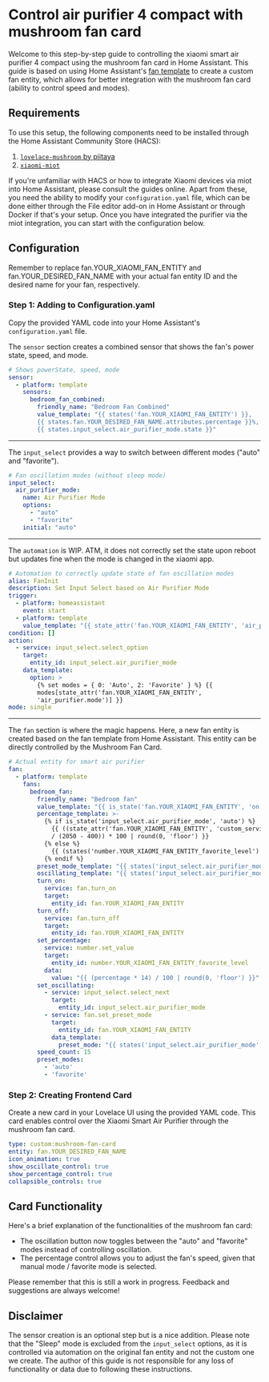 # Control air purifier 4 compact with mushroom fan card

Welcome to this step-by-step guide to controlling the xiaomi smart air purifier 4 compact using the mushroom fan card in Home Assistant. This guide is based on using Home Assistant's <a href="https://www.home-assistant.io/integrations/fan.template" target="_blank">fan template</a> to create a custom fan entity, which allows for better integration with the mushroom fan card (ability to control speed and modes).

## Requirements

To use this setup, the following components need to be installed through the Home Assistant Community Store (HACS):

1. [`lovelace-mushroom` by piitaya](https://github.com/piitaya/lovelace-mushroom)
2. [`xiaomi-miot`](https://github.com/al-one/hass-xiaomi-miot)

If you're unfamiliar with HACS or how to integrate Xiaomi devices via miot into Home Assistant, please consult the guides online. Apart from these, you need the ability to modify your `configuration.yaml` file, which can be done either through the File editor add-on in Home Assistant or through Docker if that's your setup. Once you have integrated the purifier via the miot integration, you can start with the configuration below.

## Configuration

Remember to replace fan.YOUR_XIAOMI_FAN_ENTITY and fan.YOUR_DESIRED_FAN_NAME with your actual fan entity ID and the desired name for your fan, respectively.

### Step 1: Adding to Configuration.yaml
Copy the provided YAML code into your Home Assistant's `configuration.yaml` file.

The `sensor` section creates a combined sensor that shows the fan's power state, speed, and mode.
```yaml
# Shows powerState, speed, mode
sensor:
  - platform: template
    sensors:
      bedroom_fan_combined:
        friendly_name: "Bedroom Fan Combined"
        value_template: "{{ states('fan.YOUR_XIAOMI_FAN_ENTITY') }}, 
        {{ states.fan.YOUR_DESIRED_FAN_NAME.attributes.percentage }}%, 
        {{ states.input_select.air_purifier_mode.state }}"
```
---
The `input_select` provides a way to switch between different modes ("auto" and "favorite").
```yaml
# Fan oscillation modes (without sleep mode)
input_select:
  air_purifier_mode:
    name: Air Purifier Mode
    options:
      - "auto"
      - "favorite"
    initial: "auto"
```
---
The `automation` is WIP. ATM, it does not correctly set the state upon reboot but updates fine when the mode is changed in the xiaomi app.
```yaml
# Automation to correctly update state of fan oscillation modes
alias: FanInit
description: Set Input Select based on Air Purifier Mode
trigger:
  - platform: homeassistant
    event: start
  - platform: template
    value_template: "{{ state_attr('fan.YOUR_XIAOMI_FAN_ENTITY', 'air_purifier.mode') }}"
condition: []
action:
  - service: input_select.select_option
    target:
      entity_id: input_select.air_purifier_mode
    data_template:
      option: >
        {% set modes = { 0: 'Auto', 2: 'Favorite' } %} {{
        modes[state_attr('fan.YOUR_XIAOMI_FAN_ENTITY',
        'air_purifier.mode')] }}
mode: single
```
---
The `fan` section is where the magic happens. Here, a new fan entity is created based on the fan template from Home Assistant. This entity can be directly controlled by the Mushroom Fan Card.
```yaml
# Actual entity for smart air purifier
fan:
  - platform: template
    fans:
      bedroom_fan:
        friendly_name: "Bedroom fan"
        value_template: "{{ is_state('fan.YOUR_XIAOMI_FAN_ENTITY', 'on') }}"
        percentage_template: >-
          {% if is_state('input_select.air_purifier_mode', 'auto') %}
            {{ ((state_attr('fan.YOUR_XIAOMI_FAN_ENTITY', 'custom_service.moto_speed_rpm') - 400)
            / (2050 - 400)) * 100 | round(0, 'floor') }}
          {% else %}
            {{ (states('number.YOUR_XIAOMI_FAN_ENTITY_favorite_level') | int) * (100/14) }}
          {% endif %}
        preset_mode_template: "{{ states('input_select.air_purifier_mode') }}"
        oscillating_template: "{{ states('input_select.air_purifier_mode') }}"
        turn_on:
          service: fan.turn_on
          target:
            entity_id: fan.YOUR_XIAOMI_FAN_ENTITY
        turn_off:
          service: fan.turn_off
          target:
            entity_id: fan.YOUR_XIAOMI_FAN_ENTITY
        set_percentage:
          service: number.set_value
          target:
            entity_id: number.YOUR_XIAOMI_FAN_ENTITY_favorite_level
          data:
            value: "{{ (percentage * 14) / 100 | round(0, 'floor') }}"
        set_oscillating:
          - service: input_select.select_next
            target:
              entity_id: input_select.air_purifier_mode
          - service: fan.set_preset_mode
            target:
              entity_id: fan.YOUR_XIAOMI_FAN_ENTITY
            data_template:
              preset_mode: "{{ states('input_select.air_purifier_mode') }}"
        speed_count: 15
        preset_modes:
          - 'auto'
          - 'favorite'
```
### Step 2: Creating Frontend Card
Create a new card in your Lovelace UI using the provided YAML code. This card enables control over the Xiaomi Smart Air Purifier through the mushroom fan card.
```yaml
type: custom:mushroom-fan-card
entity: fan.YOUR_DESIRED_FAN_NAME
icon_animation: true
show_oscillate_control: true
show_percentage_control: true
collapsible_controls: true
```
## Card Functionality
Here's a brief explanation of the functionalities of the mushroom fan card:

- The oscillation button now toggles between the "auto" and "favorite" modes instead of controlling oscillation.
- The percentage control allows you to adjust the fan's speed, given that manual mode / favorite mode is selected.

Please remember that this is still a work in progress. Feedback and suggestions are always welcome!

## Disclaimer
The sensor creation is an optional step but is a nice addition. Please note that the "Sleep" mode is excluded from the `input_select` options, as it is controlled via automation on the original fan entity and not the custom one we create. The author of this guide is not responsible for any loss of functionality or data due to following these instructions.
